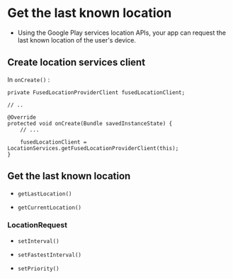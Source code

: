 # Get the last known location 

- Using the Google Play services location APIs, your app can request the last known location of the user's device. 

## Create location services client

In `onCreate()` : 

```
private FusedLocationProviderClient fusedLocationClient;

// ..

@Override
protected void onCreate(Bundle savedInstanceState) {
    // ...

    fusedLocationClient = LocationServices.getFusedLocationProviderClient(this);
}
```

## Get the last known location

- `getLastLocation()`

- `getCurrentLocation()`

### LocationRequest

* `setInterval()`

* `setFastestInterval()`

* `setPriority()`


